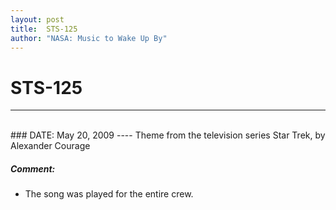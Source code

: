 ```yaml
---
layout: post
title:  STS-125
author: "NASA: Music to Wake Up By"
---
```


# STS-125
----
<br/>
### DATE: May 20, 2009
----
Theme from the television series Star Trek, by Alexander Courage

##### Comment:
* The song was played for the entire crew.
